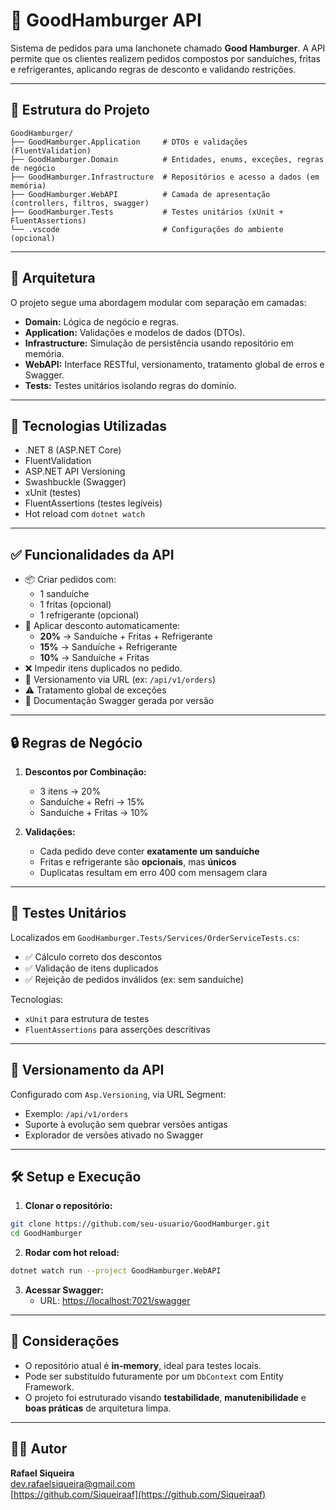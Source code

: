 
# 🍔 GoodHamburger API

Sistema de pedidos para uma lanchonete chamado **Good Hamburger**. A API permite que os clientes realizem pedidos compostos por sanduíches, fritas e refrigerantes, aplicando regras de desconto e validando restrições.

---

## 📁 Estrutura do Projeto

```
GoodHamburger/
├── GoodHamburger.Application     # DTOs e validações (FluentValidation)
├── GoodHamburger.Domain          # Entidades, enums, exceções, regras de negócio
├── GoodHamburger.Infrastructure  # Repositórios e acesso a dados (em memória)
├── GoodHamburger.WebAPI          # Camada de apresentação (controllers, filtros, swagger)
├── GoodHamburger.Tests           # Testes unitários (xUnit + FluentAssertions)
└── .vscode                       # Configurações do ambiente (opcional)
```

---

## 🧱 Arquitetura

O projeto segue uma abordagem modular com separação em camadas:

- **Domain:** Lógica de negócio e regras.
- **Application:** Validações e modelos de dados (DTOs).
- **Infrastructure:** Simulação de persistência usando repositório em memória.
- **WebAPI:** Interface RESTful, versionamento, tratamento global de erros e Swagger.
- **Tests:** Testes unitários isolando regras do domínio.

---

## 🚀 Tecnologias Utilizadas

- .NET 8 (ASP.NET Core)
- FluentValidation
- ASP.NET API Versioning
- Swashbuckle (Swagger)
- xUnit (testes)
- FluentAssertions (testes legíveis)
- Hot reload com `dotnet watch`

---

## ✅ Funcionalidades da API

- 📦 Criar pedidos com:
  - 1 sanduíche
  - 1 fritas (opcional)
  - 1 refrigerante (opcional)
- 🧮 Aplicar desconto automaticamente:
  - **20%** → Sanduíche + Fritas + Refrigerante
  - **15%** → Sanduíche + Refrigerante
  - **10%** → Sanduíche + Fritas
- ❌ Impedir itens duplicados no pedido.
- 🔄 Versionamento via URL (ex: `/api/v1/orders`)
- ⚠️ Tratamento global de exceções
- 📄 Documentação Swagger gerada por versão

---

## 🔒 Regras de Negócio

1. **Descontos por Combinação:**
   - 3 itens → 20%
   - Sanduíche + Refri → 15%
   - Sanduíche + Fritas → 10%

2. **Validações:**
   - Cada pedido deve conter **exatamente um sanduíche**
   - Fritas e refrigerante são **opcionais**, mas **únicos**
   - Duplicatas resultam em erro 400 com mensagem clara

---

## 🧪 Testes Unitários

Localizados em `GoodHamburger.Tests/Services/OrderServiceTests.cs`:

- ✅ Cálculo correto dos descontos
- ✅ Validação de itens duplicados
- ✅ Rejeição de pedidos inválidos (ex: sem sanduíche)

Tecnologias:
- `xUnit` para estrutura de testes
- `FluentAssertions` para asserções descritivas

---

## 🔄 Versionamento da API

Configurado com `Asp.Versioning`, via URL Segment:

- Exemplo: `/api/v1/orders`
- Suporte à evolução sem quebrar versões antigas
- Explorador de versões ativado no Swagger

---

## 🛠️ Setup e Execução

1. **Clonar o repositório:**

```bash
git clone https://github.com/seu-usuario/GoodHamburger.git
cd GoodHamburger
```

2. **Rodar com hot reload:**

```bash
dotnet watch run --project GoodHamburger.WebAPI
```

3. **Acessar Swagger:**
   - URL: [https://localhost:7021/swagger](https://localhost:7021/swagger)

---

## 📌 Considerações

- O repositório atual é **in-memory**, ideal para testes locais.
- Pode ser substituído futuramente por um `DbContext` com Entity Framework.
- O projeto foi estruturado visando **testabilidade**, **manutenibilidade** e **boas práticas** de arquitetura limpa.

---

## 👨‍💻 Autor

**Rafael Siqueira**  
[dev.rafaelsiqueira@gmail.com](mailto:dev.rafaelsiqueira@gmail.com)  
[https://github.com/Siqueiraaf](https://github.com/Siqueiraaf)

